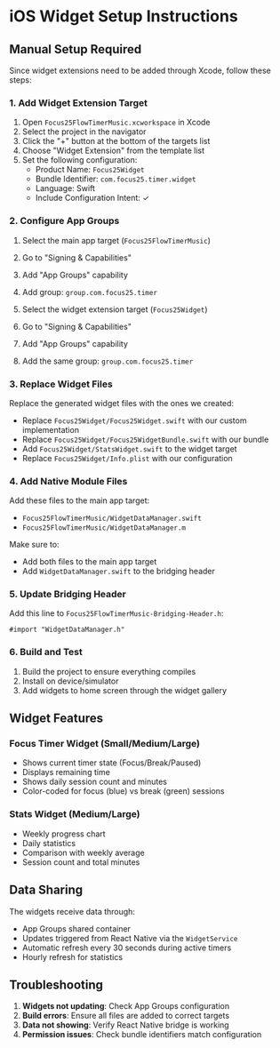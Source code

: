 # iOS Widget Setup Instructions

## Manual Setup Required

Since widget extensions need to be added through Xcode, follow these steps:

### 1. Add Widget Extension Target

1. Open `Focus25FlowTimerMusic.xcworkspace` in Xcode
2. Select the project in the navigator
3. Click the "+" button at the bottom of the targets list
4. Choose "Widget Extension" from the template list
5. Set the following configuration:
   - Product Name: `Focus25Widget`
   - Bundle Identifier: `com.focus25.timer.widget`
   - Language: Swift
   - Include Configuration Intent: ✓

### 2. Configure App Groups

1. Select the main app target (`Focus25FlowTimerMusic`)
2. Go to "Signing & Capabilities"
3. Add "App Groups" capability
4. Add group: `group.com.focus25.timer`

5. Select the widget extension target (`Focus25Widget`)
6. Go to "Signing & Capabilities"
7. Add "App Groups" capability
8. Add the same group: `group.com.focus25.timer`

### 3. Replace Widget Files

Replace the generated widget files with the ones we created:

- Replace `Focus25Widget/Focus25Widget.swift` with our custom implementation
- Replace `Focus25Widget/Focus25WidgetBundle.swift` with our bundle
- Add `Focus25Widget/StatsWidget.swift` to the widget target
- Replace `Focus25Widget/Info.plist` with our configuration

### 4. Add Native Module Files

Add these files to the main app target:

- `Focus25FlowTimerMusic/WidgetDataManager.swift`
- `Focus25FlowTimerMusic/WidgetDataManager.m`

Make sure to:
- Add both files to the main app target
- Add `WidgetDataManager.swift` to the bridging header

### 5. Update Bridging Header

Add this line to `Focus25FlowTimerMusic-Bridging-Header.h`:

```objc
#import "WidgetDataManager.h"
```

### 6. Build and Test

1. Build the project to ensure everything compiles
2. Install on device/simulator
3. Add widgets to home screen through the widget gallery

## Widget Features

### Focus Timer Widget (Small/Medium/Large)
- Shows current timer state (Focus/Break/Paused)
- Displays remaining time
- Shows daily session count and minutes
- Color-coded for focus (blue) vs break (green) sessions

### Stats Widget (Medium/Large)
- Weekly progress chart
- Daily statistics
- Comparison with weekly average
- Session count and total minutes

## Data Sharing

The widgets receive data through:
- App Groups shared container
- Updates triggered from React Native via the `WidgetService`
- Automatic refresh every 30 seconds during active timers
- Hourly refresh for statistics

## Troubleshooting

1. **Widgets not updating**: Check App Groups configuration
2. **Build errors**: Ensure all files are added to correct targets
3. **Data not showing**: Verify React Native bridge is working
4. **Permission issues**: Check bundle identifiers match configuration